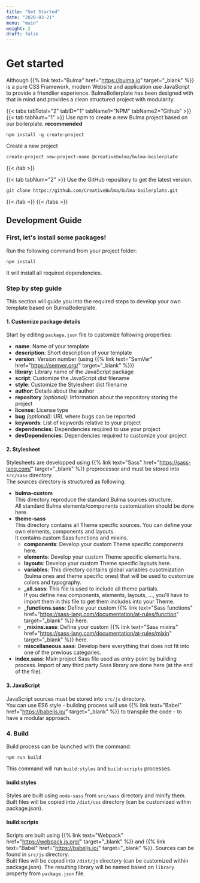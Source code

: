 ```yaml
---
title: "Get Started"
date: "2020-03-21"
menu: "main"
weight: 2
draft: false
---
```


# Get started
Although {{% link text="Bulma" href="https://bulma.io" target="_blank" %}} is a pure CSS Framework, modern Website and application use JavaScript to provide a friendlier experience. BulmaBoilerplate has been designed with that in mind and provides a clean structured project with modularity.

{{< tabs tabTotal="2" tabID="1" tabName1="NPM" tabName2="Github" >}}
{{< tab tabNum="1" >}}
Use npm to create a new Bulma project based on our boilerplate. **recommended**
```shell
npm install -g create-project
```

Create a new project
```shell
create-project new-project-name @creativebulma/bulma-boilerplate
```
{{< /tab >}}

{{< tab tabNum="2" >}}
Use the GitHub repository to get the latest version.

```shell
git clone https://github.com/CreativeBulma/bulma-boilerplate.git
```
{{< /tab >}}
{{< /tabs >}}

## Development Guide
### First, let's install some packages!
Run the following command from your project folder:
```shell
npm install
```
It will install all required dependencies.

### Step by step guide
This section will guide you into the required steps to develop your own template based on BulmaBoilerplate.

#### 1. Customize package details
Start by editing `package.json` file to customize following properties:
- **name**: Name of your template
- **description**: Short description of your template
- **version**: Version number (using {{% link text="SemVer" href="https://semver.org/" target="_blank" %}})
- **library**: Library name of the JavaScript package
- **script**: Customize the JavaScript dist filename
- **style**: Customize the Stylesheet dist filename
- **author**: Details about the author
- **repository** _(optional)_: Information about the repository storing the project
- **license**: License type
- **bug** _(optional)_: URL where bugs can be reported
- **keywords**: List of keywords relative to your project
- **dependencies**: Dependencies required to use your project
- **devDependencies**: Dependencies required to customize your project

#### 2. Stylesheet
Stylesheets are developped using {{% link text="Sass" href="https://sass-lang.com/" target="_blank" %}} preprocessor and must be stored into `src/sass` directory.\
The sources directory is structured as following:

- **bulma-custom**\
   This directory reproduce the standard Bulma sources structure.\
   All standard Bulma elements/components customization should be done here.
- **theme-sass**\
   This directory contains all Theme specific sources. You can define your own elements, components and layouts.\
   It contains custom Sass functions and mixins.
   - **components**: Develop your custom Theme specific components here.
   - **elements**: Develop your custom Theme specific elements here.
   - **layouts**: Develop your custom Theme specific layouts here.
   - **variables**: This directory contains global variables cusotmization (bulma ones and theme specific ones) that will be used to customize colors and typography. 
   - **_all.sass**: This file is used to include all theme partials.\
      If you define new components, elements, layouts, ..., you'll have to import them in this file to get them includes into your Theme.
   - **_functions.sass**: Define your custom {{% link text="Sass functions" href="https://sass-lang.com/documentation/at-rules/function" target="_blank" %}} here.
   - **_mixins.sass**: Define your custom {{% link text="Sass mixins" href="https://sass-lang.com/documentation/at-rules/mixin" target="_blank" %}} here.
   - **miscellaneous.sass**: Develop here everything that does not fit into one of the previous categories.
- **index.sass**: Main project Sass file used as entry point by building process. Import of any third party Sass library are done here (at the end of the file).
   

#### 3. JavaScript
JavaScript sources must be stored into `src/js` directory.\
You can use ES6 style - building process will use {{% link text="Babel" href="https://babeljs.io/" target="_blank" %}} to transpile the code - to have a modular approach.

### 4. Build
Build process can be launched with the command:
```shell
npm run build
```
This command will run `build:styles` and `build:scripts` processes.

#### build:styles
Styles are built using `node-sass` from `src/sass` directory and minify them.\
Built files will be copied into `/dist/css` directory (can be customized within package.json).

#### build:scripts
Scripts are built using {{% link text="Webpack" href="https://webpack.js.org/" target="_blank" %}} and {{% link text="Babel" href="https://babeljs.io/" target="_blank" %}}.
Sources can be found in `src/js` directory.\
Built files will be copied into `/dist/js` directory (can be customized within package.json). The resulting library will be named based on `library` property from `package.json` file.
